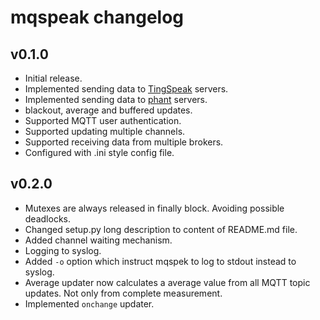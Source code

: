# mqspeak changelog

## v0.1.0

 - Initial release.
 - Implemented sending data to [TingSpeak](https://thingspeak.com/) servers.
 - Implemented sending data to [phant](http://phant.io/) servers.
 - blackout, average and buffered updates.
 - Supported MQTT user authentication.
 - Supported updating multiple channels.
 - Supported receiving data from multiple brokers.
 - Configured with .ini style config file.

## v0.2.0

 - Mutexes are always released in finally block. Avoiding possible deadlocks.
 - Changed setup.py long description to content of README.md file.
 - Added channel waiting mechanism.
 - Logging to syslog.
 - Added `-o` option which instruct mqspek to log to stdout instead to syslog.
 - Average updater now calculates a average value from all MQTT topic updates.
    Not only from complete measurement.
 - Implemented `onchange` updater.
